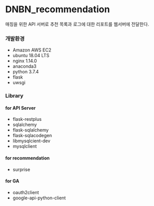 # DNBN_recommendation
매칭을 위한 API 서버로 추천 목록과 로그에 대한 리포트를 웹서버에 전달한다.

### 개발환경
- Amazon AWS EC2 
- ubuntu 18.04 LTS
- nginx 1.14.0
- anaconda3
- python 3.7.4
- flask
- uwsgi

### Library
#### for API Server
- flask-restplus
- sqlalchemy
- flask-sqlalchemy
- flask-sqlacodegen
- libmysqlcient-dev
- mysqlclient


#### for recommendation
- surprise

#### for GA
- oauth2client
- google-api-python-client
